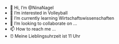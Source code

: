 - 👋 Hi, I’m @NinaNagel
- 👀 I’m interested in Volleyball
- 🌱 I’m currently learning  Wirtschaftswissenschaften
- 💞️ I’m looking to collaborate on ...
- 📫 How to reach me ...
- ⏰  Meine Lieblingsuhrzeit ist 11 Uhr
 <!---
NinaNagel/NinaNagel is a ✨ special ✨ repository because its `README.md` (this file) appears on your GitHub profile.
You can click the Preview link to take a look at your changes.
--->
